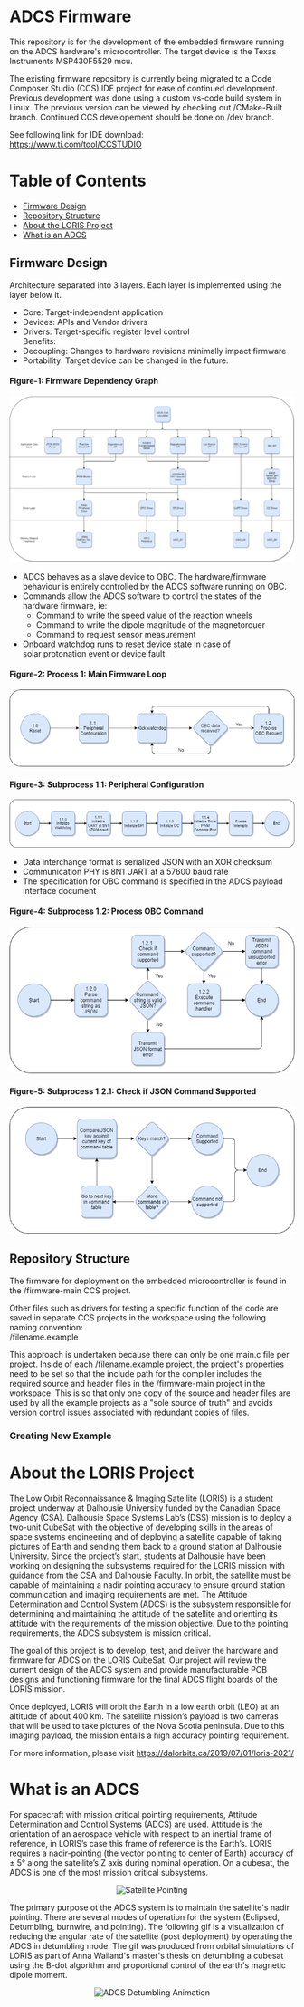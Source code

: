 # ADCS Firmware

This repository is for the development of the embedded firmware running on the ADCS hardware's microcontroller. The target device is the Texas Instruments MSP430F5529 mcu. 

The existing firmware repository is currently being migrated to a Code Composer Studio (CCS) IDE project for ease of continued development. Previous development was done using a custom vs-code build system in Linux. The previous version can be viewed by checking out /CMake-Built branch. Continued CCS developement should be done on /dev branch.  

See following link for IDE download:  
https://www.ti.com/tool/CCSTUDIO  

# Table of Contents
- [Firmware Design](#firmware-design)    
- [Repository Structure](#firmware-and-development-environment)
- [About the LORIS Project](##about-the-loris-project)
- [What is an ADCS](#what-is-an-adcs)

## Firmware Design    

Architecture separated into 3 layers. Each layer is implemented using the layer below it.  
- Core: Target-independent application  
- Devices: APIs and Vendor drivers  
- Drivers: Target-specific register level control  
Benefits:  
- Decoupling: Changes to hardware revisions minimally impact firmware
- Portability: Target device can be changed in the future.

#### Figure-1: Firmware Dependency Graph
<p align="center">
  <img src="https://github.com/DalhousieSpaceSystemsLab/CubeSat-ADCS-Firmware/blob/dev/resources/drawio-diagrams/firmware-dependency-graph.png?raw=true" alt="Firmware Dependency Graph"/>
</p>

- ADCS behaves as a slave device to OBC. The hardware/firmware behaviour is entirely controlled by the ADCS software running on OBC. 
- Commands allow the ADCS software to control the states of the hardware firmware, ie:
  * Command to write the speed value of the reaction wheels
  * Command to write the dipole magnitude of the magnetorquer
  * Command to request sensor measurement
- Onboard watchdog runs to reset device state in case of solar protonation event or device fault.

#### Figure-2: Process 1: Main Firmware Loop
<p align="center">
  <img src="https://github.com/DalhousieSpaceSystemsLab/CubeSat-ADCS-Firmware/blob/dev/resources/drawio-diagrams/process-1-main-firmware-loop.png?raw=true" alt="Process 1: Main Firmware Loop"/>
</p>

#### Figure-3: Subprocess 1.1: Peripheral Configuration
<p align="center">
  <img src="https://github.com/DalhousieSpaceSystemsLab/CubeSat-ADCS-Firmware/blob/dev/resources/drawio-diagrams/subprocess-1.1-peripheral-configuration.png?raw=true" alt="Subprocess 1.1: Peripheral Configuration"/>
</p>

- Data interchange format is serialized JSON with an XOR checksum
- Communication PHY is 8N1 UART at a 57600 baud rate
- The specification for OBC command is specified in the ADCS payload interface document 

#### Figure-4: Subprocess 1.2: Process OBC Command
<p align="center">
  <img src="https://github.com/DalhousieSpaceSystemsLab/CubeSat-ADCS-Firmware/blob/dev/resources/drawio-diagrams/subprocess-1.2-process-obc-command.png?raw=true" alt="Subprocess 1.2: Process OBC Command"/>
</p>

#### Figure-5: Subprocess 1.2.1: Check if JSON Command Supported
<p align="center">
  <img src="https://github.com/DalhousieSpaceSystemsLab/CubeSat-ADCS-Firmware/blob/dev/resources/drawio-diagrams/subprocess-1.2.1-check-if-json-command-supported.png?raw=true" alt="Subprocess 1.2.1: Check if JSON Command Supported"/>
</p>

## Repository Structure  

The firmware for deployment on the embedded microcontroller is found in the /firmware-main CCS project. 

Other files such as drivers for testing a specific function of the code are saved in separate CCS projects in the workspace using the following naming convention:  
/filename.example  

This approach is undertaken because there can only be one main.c file per project. Inside of each /filename.example project, the project's properties need to be set so that the include path for the compiler includes the required source and header files in the /firmware-main project in the workspace. This is so that only one copy of the source and header files are used by all the example projects as a "sole source of truth" and avoids version control issues associated with redundant copies of files. 

### Creating New Example   

# About the LORIS Project

The Low Orbit Reconnaissance & Imaging Satellite (LORIS) is a student project underway at Dalhousie University funded by the Canadian Space Agency (CSA). Dalhousie Space Systems Lab’s (DSS) mission is to deploy a two-unit CubeSat with the objective of developing skills in the areas of space systems engineering and of deploying a satellite capable of taking pictures of Earth and sending them back to a ground station at Dalhousie University. Since the project’s start, students at Dalhousie have been working on designing the subsystems required for the LORIS mission with guidance from the CSA and Dalhousie Faculty. In orbit, the satellite must be capable of maintaining a nadir pointing accuracy to ensure ground station communication and imaging requirements are met. The Attitude Determination and Control System (ADCS) is the subsystem responsible for determining and maintaining the attitude of the satellite and orienting its attitude with the requirements of the mission objective. Due to the pointing requirements, the ADCS subsystem is mission critical.  

The goal of this project is to develop, test, and deliver the hardware and firmware for ADCS on the LORIS CubeSat. Our project will review the current design of the ADCS system and provide manufacturable PCB designs and functioning firmware for the final ADCS flight boards of the LORIS mission. 

Once deployed, LORIS will orbit the Earth in a low earth orbit (LEO) at an altitude of about 400 km. The satellite mission’s payload is two cameras that will be used to take pictures of the Nova Scotia peninsula. Due to this imaging payload, the mission entails a high accuracy pointing requirement.

For more information, please visit
https://dalorbits.ca/2019/07/01/loris-2021/


# What is an ADCS

For spacecraft with mission critical pointing requirements, Attitude Determination and Control Systems (ADCS) are used. Attitude is the orientation of an aerospace vehicle with respect to an inertial frame of reference, in LORIS’s case this frame of reference is the Earth’s. LORIS requires  a nadir-pointing (the vector pointing to center of Earth) accuracy of ± 5° along the satellite’s Z axis during nominal operation. On a cubesat, the ADCS is one of the most mission critical subsystems.

<p align="center">
  <img src="https://github.com/cmattatall/adcs_firmware/blob/dev/resources/images/nadir.jpg?raw=true" alt="Satellite Pointing"/>
</p>

The primary purpose ot the ADCS system is to maintain the satellite's nadir pointing. There are several modes of operation for the system (Eclipsed, Detumbling, burnwire, and pointing). The following gif is a visualization of reducing the angular rate of the satellite (post deployment) by operating the ADCS in detumbling mode. The gif was produced from orbital simulations of LORIS as part of Anna Wailand's master's thesis on detumbling a cubesat using the B-dot algorithm and proportional control of the earth's magnetic dipole moment.

<p align="center">
  <img src="https://github.com/cmattatall/adcs_firmware/blob/master/resources/captures/detumbling_sim.gif?raw=true" alt="ADCS Detumbling Animation"/>
</p>

